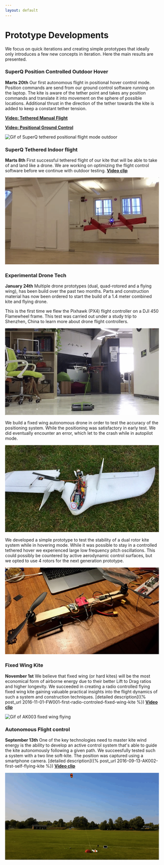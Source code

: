 ```yaml
---
layout: default
---
```


# Prototype Developments
We focus on quick iterations and creating simple prototypes that ideally only introduces a few new concepts in iteration. Here the main results are presented.

### SuperQ Position Controlled Outdoor Hover

**Marts 20th**
Our first autonomous flight in positional hover control mode. Position commands are send from our ground control software running on the laptop. The kite is aware of the tether point and takes any position commands and translate it into movement on the sphere of possible locations. Additional thrust in the direction of the tether towards the kite is added to keep a constant tether tension.

**[Video: Tethered Manual Flight  ](https://youtu.be/75YdklYrvOs)**

**[Video: Positional Ground Control](https://youtu.be/NPD7NFguqek)**

![Gif of SuperQ tethered positional flight mode outdoor](/images/SuperQPositionFlight.gif)


### SuperQ Tethered Indoor flight

**Marts 8th** First successful tethered flight of our kite that will be able to take of and land like a drone. We are working on optimizing the flight control software before we continue with outdoor testing. **[Video clip](https://youtu.be/QKZIdXsHDRg)**

![Gif of SuperQ flying indoor](/images/SuperQTetheredIndoor.gif)

### Experimental Drone Tech

**January 24th** Multiple drone prototypes (dual, quad-rotored and a flying wing), has been build over the past two months. Parts and construction material has now been ordered to start the build of a 1.4 meter combined kite and flying drone.


This is the first time we flew the Pixhawk (PX4) flight controller on a DJI 450 Flamewheel frame. This test was carried out under a study trip to Shenzhen, China to learn more about drone flight controllers.

![Gif of first Pixhawk Flight](/images/AK004DroneIndoor.gif)

We build a fixed wing autonomous drone in order to test the accuracy of the positioning system. While the positioning was satisfactory in early test. We did eventually encounter an error, which let to the crash while in autopilot mode.  

![Crashed fixed wing autonomous flight](/images/AK005FixedWingCrash.jpg)

We developed a simple prototype to test the stability of a dual rotor kite system while in hovering mode. While it was possible to stay in a controlled tethered hover we experienced large low frequency pitch oscillations. This could possibly be countered by active aerodynamic control surfaces, but we opted to use 4 rotors for the next generation prototype.

![Dual Rotor flight](/images/AK006DualRotor.jpg)


### Fixed Wing Kite

**November 1st** We believe that fixed wing (or hard kites) will be the most economical form of airborne energy due to their better Lift to Drag ratios and higher longevity. We succeeded in creating a radio controlled flying fixed wing kite gaining valuable practical insights into the flight dynamics of such a system and construction techniques. [detailed description]({% post_url 2016-11-01-FW001-first-radio-controled-fixed-wing-kite %}) **[Video clip](https://youtu.be/9TSOK74dM5k)**

![Gif of AK003 fixed wing flying](/images/AK003FixedWing.gif)


### Autonomous Flight control

**September 13th** One of the key technologies need to master kite wind energy is the ability to develop an active control system that's able to guide the kite autonomously following a given path. We succeesfully tested such a system with a two line soft-kite. The position was captured using a smartphone camera.  [detailed description]({% post_url 2016-09-13-AK002-first-self-flying-kite %}) **[Video clip](https://youtu.be/O_YaRTxpii8)**

![Gif of AK002 flying autonomously](/images/AK002Flying.gif)
